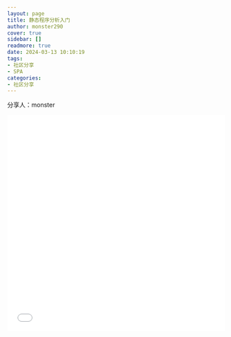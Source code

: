 ```yaml
---
layout: page
title: 静态程序分析入门
author: monster290
cover: true
sidebar: []
readmore: true
date: 2024-03-13 10:10:19
tags: 
- 社区分享
- SPA
categories:
- 社区分享
---
```


分享人：monster

<iframe src="//player.bilibili.com/player.html?aid=1101671661&bvid=BV1Rw4m1d7HS&cid=1468217534&p=1&autoplay=0" allowfullscreen="allowfullscreen" width="100%" height="500" scrolling="no" frameborder="0" sandbox="allow-top-navigation allow-same-origin allow-forms allow-scripts"></iframe>